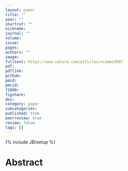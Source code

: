 ```yaml
---
layout: paper
title: ""
year: ""
shortref: ""
nickname: 
journal: ""
volume: 
issue: 
pages: 
authors: ""
image: 
fulltext: https://www.nature.com/articles/ncomms9507
pdf: 
pdflink:
github: 
pmid: 
pmcid: 
f1000: 
figshare: 
doi: 
category: paper
subcategories: 
published: true
peerreview: true
review: false
tags: []
---
```

{% include JB/setup %}

# Abstract 
